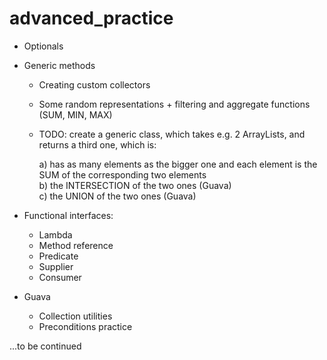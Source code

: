 # advanced_practice
- Optionals
- Generic methods
    - Creating custom collectors
    - Some random representations + filtering and aggregate functions (SUM, MIN, MAX)
    - TODO: create a generic class, which takes e.g. 2 ArrayLists, and returns a third one, which is:
         
         a)  has as many elements as the bigger one and each element is the SUM of the corresponding two elements<br>
         b)  the INTERSECTION of the two ones (Guava)<br> 
         c)  the UNION of the two ones (Guava)<br>
   
    
- Functional interfaces:
    
    - Lambda
    - Method reference
    - Predicate
    - Supplier
    - Consumer

- Guava
   
    - Collection utilities
    - Preconditions practice

...to be continued
